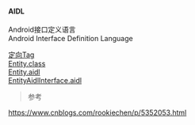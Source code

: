 #### AIDL  

Android接口定义语言  
Android Interface Definition Language  

[定向Tag](library/tag.md)    
[Entity.class](library/Entity.md)  
[Entity.aidl](library/Entity.aidl.md)  
[EntityAidlInterface.aidl](library/EntityAidlInterface.md)  


> 参考 

https://www.cnblogs.com/rookiechen/p/5352053.html  

